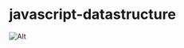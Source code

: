 # javascript-datastructure

![Alt](https://repobeats.axiom.co/api/embed/5b3731b669fa0da612eae8285ae3078d858795a9.svg "Repobeats analytics image")
